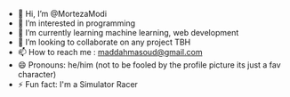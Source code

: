 - 👋 Hi, I’m @MortezaModi
- 👀 I’m interested in programming
- 🌱 I’m currently learning machine learning, web development 
- 💞️ I’m looking to collaborate on any project TBH
- 📫 How to reach me : maddahmasoud@gmail.com
- 😄 Pronouns: he/him (not to be fooled by the profile picture its just a fav character)
- ⚡ Fun fact: I'm a Simulator Racer

<!---
MortezaModi/MortezaModi is a ✨ special ✨ repository because its `README.md` (this file) appears on your GitHub profile.
You can click the Preview link to take a look at your changes.
--->
